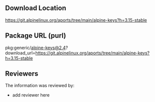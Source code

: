 ## Download Location

https://git.alpinelinux.org/aports/tree/main/alpine-keys?h=3.15-stable

## Package URL (purl)

pkg:generic/alpine-keys@2.4?download_url=https://git.alpinelinux.org/aports/tree/main/alpine-keys?h=3.15-stable

## Reviewers

The information was reviewed by:

* add reviewer here
